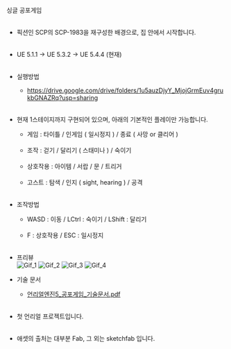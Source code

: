 싱글 공포게임<br><br>

- 픽션인 SCP의 SCP-1983을 재구성한 배경으로, 집 안에서 시작합니다.<br><br>

- UE 5.1.1 -> UE 5.3.2 -> UE 5.4.4 (현재)<br><br>

- 실행방법<br>
	- https://drive.google.com/drive/folders/1u5auzDjyY_MjojGrmEuv4grukbGNAZRq?usp=sharing<br><br>

- 현재 1스테이지까지 구현되어 있으며, 아래의 기본적인 플레이만 가능합니다.<br>
    - 게임 : 타이틀 / 인게임 ( 일시정지 ) / 종료 ( 사망 or 클리어 )<br><br>
   	- 조작 : 걷기 / 달리기 ( 스태미나 ) / 숙이기<br><br>
  	- 상호작용 : 아이템 / 서랍 / 문 / 트리거<br><br>
  	- 고스트 : 탐색 / 인지 ( sight, hearing ) / 공격<br><br>
	
- 조작방법<br>
	- WASD : 이동 / LCtrl : 숙이기 / LShift : 달리기<br><br>
	- F : 상호작용 / ESC : 일시정지<br><br>

- 프리뷰<br>
     ![Gif_1](https://github.com/user-attachments/assets/bd2bd75f-d24c-4fd5-a075-8399f6eb7300)
 	 ![Gif_2](https://github.com/user-attachments/assets/3469f01b-d25a-4738-abb6-9f46c3661995)
  	 ![Gif_3](https://github.com/user-attachments/assets/cb1401e9-499a-44c7-892e-1d381c105fea)
  	 ![Gif_4](https://github.com/user-attachments/assets/01924012-172c-44e0-982f-5ac0bb5850b2)

- 기술 문서<br>
	- [언리얼엔진5_공포게임_기술문서.pdf](https://github.com/user-attachments/files/22330252/5_.pdf)<br><br>

- 첫 언리얼 프로젝트입니다.<br><br>

- 애셋의 출처는 대부분 Fab, 그 외는 sketchfab 입니다.
